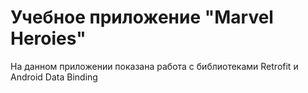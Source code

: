 # Учебное приложение "Marvel Heroies"

На данном приложении показана работа с библиотеками Retrofit и Android Data Binding 
